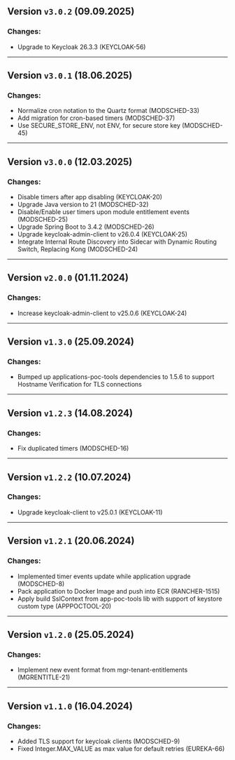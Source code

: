 ## Version `v3.0.2` (09.09.2025)
### Changes:
* Upgrade to Keycloak 26.3.3 (KEYCLOAK-56)
---

## Version `v3.0.1` (18.06.2025)
### Changes:
* Normalize cron notation to the Quartz format (MODSCHED-33)
* Add migration for cron-based timers (MODSCHED-37)
* Use SECURE_STORE_ENV, not ENV, for secure store key (MODSCHED-45)
---

## Version `v3.0.0` (12.03.2025)
### Changes:
* Disable timers after app disabling (KEYCLOAK-20)
* Upgrade Java version to 21 (MODSCHED-32)
* Disable/Enable user timers upon module entitlement events (MODSCHED-25)
* Upgrade Spring Boot to 3.4.2 (MODSCHED-26)
* Upgrade keycloak-admin-client to v26.0.4 (KEYCLOAK-25)
* Integrate Internal Route Discovery into Sidecar with Dynamic Routing Switch, Replacing Kong (MODSCHED-24)
---

## Version `v2.0.0` (01.11.2024)
### Changes:
* Increase keycloak-admin-client to v25.0.6 (KEYCLOAK-24)
---

## Version `v1.3.0` (25.09.2024)
### Changes:
* Bumped up applications-poc-tools dependencies to 1.5.6 to support Hostname Verification for TLS connections
---

## Version `v1.2.3` (14.08.2024)
### Changes:
* Fix duplicated timers (MODSCHED-16)
---

## Version `v1.2.2` (10.07.2024)
### Changes:
* Upgrade keycloak-client to v25.0.1 (KEYCLOAK-11)
---

## Version `v1.2.1` (20.06.2024)
### Changes:
* Implemented timer events update while application upgrade (MODSCHED-8)
* Pack application to Docker Image and push into ECR (RANCHER-1515)
* Apply build SslContext from app-poc-tools lib with support of keystore custom type (APPPOCTOOL-20)
---

## Version `v1.2.0` (25.05.2024)
### Changes:
* Implement new event format from mgr-tenant-entitlements (MGRENTITLE-21)

---
## Version `v1.1.0` (16.04.2024)
### Changes:
* Added TLS support for keycloak clients (MODSCHED-9)
* Fixed Integer.MAX_VALUE as max value for default retries (EUREKA-66)
